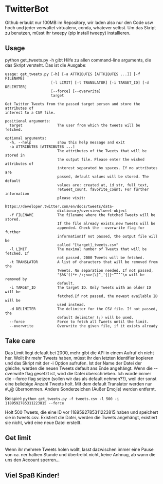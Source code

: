 # TwitterBot

Github erlaubt nur 100MB im Repository, wir laden also nur den Code usw hoch und jeder verwaltet virtualenv, conda, whatever selbst.
Um das Skript zu benutzen, müsst ihr tweepy (pip install tweepy) installieren.

## Usage

python get_tweets.py -h gibt Hilfe zu allen command-line arguments, die das Skript versteht. Das ist die Ausgabe:
```
usage: get_tweets.py [-h] [-a ATTRIBUTES [ATTRIBUTES ...]] [-f FILENAME]
                     [-l LIMIT] [-t TRANSLATOR] [-i TARGET_ID] [-d DELIMITER]
                     [--force] [--overwrite]
                     target

Get Twitter Tweets from the passed target person and store the attributes of
interest to a CSV file.

positional arguments:
  target                The user from which the tweets will be fetched.

optional arguments:
  -h, --help            show this help message and exit
  -a ATTRIBUTES [ATTRIBUTES ...]
                        The attributes of the Tweets that will be stored in
                        the output file. Please enter the wished attributes of
                        interest separated by spaces. If no attributes are
                        passed, default values will be stored. The default
                        values are: created_at, id_str, full_text,
                        retweet_count, favorite_count; For further information
                        please visit:
                        https://developer.twitter.com/en/docs/tweets/data-
                        dictionary/overview/tweet-object
  -f FILENAME           The filename where the fetched Tweets will be stored.
                        If the file already exists,new Tweets will be
                        appended. Check the --overwrite flag for further
                        informationIf not passed, the output file will be
                        called "[target]_tweets.csv"
  -l LIMIT              The maximal number of Tweets that will be fetched. If
                        not passed, 2000 Tweets will be fetched.
  -t TRANSLATOR         A list of characters that will be removed from the
                        Tweets. No separation needed. If not passed,
                        "$%&'()*+-/:;<=>[\]^_`{|}~“”’‘\n will be removed by
                        default.
  -i TARGET_ID          The target ID. Only Tweets with an older ID will be
                        fetched.If not passed, the newest available ID will be
                        used instead.
  -d DELIMITER          The delimiter for the CSV file. If not passed, the
                        default delimiter (;) will be used.
  --force               Force to fetch all Tweets until the limit.
  --overwrite           Overwrite the given file, if it exists already
  ```
  ## Take care
  
  Das Limit liegt default bei 2000, mehr gibt die API in einem Aufruf eh nicht her. Wollt ihr mehr Tweets haben, 
  müsst ihr den letzten Identifier kopieren und das Skript mit der -i Option aufrufen. Ist der Name der Datei der gleiche,
  werden die neuen Tweets default ans Ende angehängt. Wenn die --overwrite flag gesetzt ist, wird die Datei überschrieben.
  Ich würde immer die --force flag setzen (sollen wir das als default nehmen??), weil der sonst eine beliebige Anzahl Tweets
  holt. Mit dem default Translator werden nur #.,@ übernommen. Andere Sonderzeichen (Außer Emojis) werden entfernt.
  
  Beispiel: `python get_tweets.py -f tweets.csv -l 500 -i 1189592785311223815 --force`
  
  Holt 500 Tweets, die eine ID vor 1189592785311223815 haben und speichert sie in tweets.csv. Existiert die Datei,
  werden die Tweets angehängt, existiert sie nicht, wird eine neue Datei erstellt.
  
  ## Get limit
  
  Wenn ihr mehrere Tweets holen wollt, lasst dazwischen immer eine Pause von ca. ner halben Stunde und übertreibt nicht,
  keine Anhnug, ab wann die uns den Account sperren...
  
  ## Viel Spaß Kinder!
  
